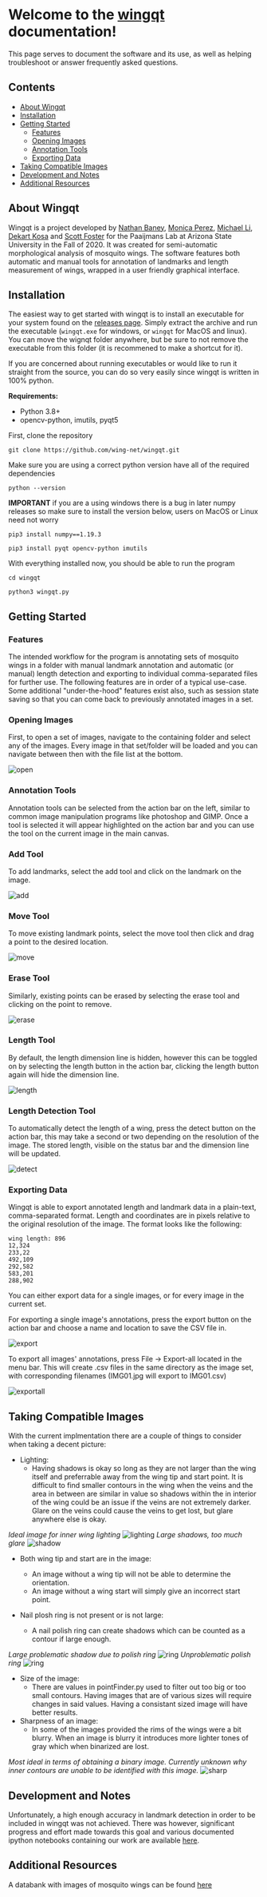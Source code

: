 # Welcome to the [wingqt](https://github.com/wing-net/wingqt) documentation!

This page serves to document the software and its use, as well as helping troubleshoot or answer frequently asked questions.

## Contents
* [About Wingqt](#about)
* [Installation](#installation)
* [Getting Started](#gettingstarted)
    * [Features](#features)
    * [Opening Images](#opening)
    * [Annotation Tools](#annotation)
    * [Exporting Data](#exporting)
* [Taking Compatible Images](#images)
* [Development and Notes](#development)
* [Additional Resources](#resources)


## <a id="about"></a>About Wingqt
Wingqt is a project developed by [Nathan Baney](https://github.com/nathanbaney/), [Monica Perez](https://github.com/mon2154256/), [Michael Li](https://github.com/saesus/), [Dekart Kosa](https://github.com/Dekart97/) and [Scott Foster](https://github.com/sgfost/) for the Paaijmans Lab at Arizona State University in the Fall of 2020. It was created for semi-automatic morphological analysis of mosquito wings. The software features both automatic and manual tools for annotation of landmarks and length measurement of wings, wrapped in a user friendly graphical interface.


## <a id="installation"></a>Installation

The easiest way to get started with wingqt is to install an executable for your system found on the [releases page](https://github.com/wing-net/wingqt/releases). Simply extract the archive and run the executable (`wingqt.exe` for windows, or `wingqt` for MacOS and linux). You can move the wignqt folder anywhere, but be sure to not remove the executable from this folder (it is recommened to make a shortcut for it).

If you are concerned about running executables or would like to run it straight from the source, you can do so very easily since wingqt is written in 100% python. 

**Requirements:**
* Python 3.8+
* opencv-python, imutils, pyqt5

First, clone the repository

```git clone https://github.com/wing-net/wingqt.git```

Make sure you are using a correct python version have all of the required dependencies

```python --version```

**IMPORTANT** if you are a using windows there is a bug in later numpy releases so make sure to install the version below, users on MacOS or Linux need not worry

```pip3 install numpy==1.19.3```

```pip3 install pyqt opencv-python imutils```

With everything installed now, you should be able to run the program

```cd wingqt```

```python3 wingqt.py```


## <a id="gettingstarted"></a>Getting Started

### <a id="Features"></a>Features

The intended workflow for the program is annotating sets of mosquito wings in a folder with manual landmark annotation and automatic (or manual) length detection and exporting to individual comma-separated files for further use. The following features are in order of a typical use-case. Some additional "under-the-hood" features exist also, such as session state saving so that you can come back to previously annotated images in a set.

### <a id="opening"></a>Opening Images

First, to open a set of images, navigate to the containing folder and select any of the images. Every image in that set/folder will be loaded and you can navigate between then with the file list at the bottom.

![open](resources/open.gif)

### <a id="annotation"></a>Annotation Tools

Annotation tools can be selected from the action bar on the left, similar to common image manipulation programs like photoshop and GIMP. Once a tool is selected it will appear highlighted on the action bar and you can use the tool on the current image in the main canvas.

### Add Tool
To add landmarks, select the add tool and click on the landmark on the image.

![add](resources/add.gif)

### Move Tool
To move existing landmark points, select the move tool then click and drag a point to the desired location.

![move](resources/move.gif)

### Erase Tool
Similarly, existing points can be erased by selecting the erase tool and clicking on the point to remove.

![erase](resources/erase.gif)

### Length Tool
By default, the length dimension line is hidden, however this can be toggled on by selecting the length button in the action bar, clicking the length button again will hide the dimension line.

![length](resources/length.gif)

### Length Detection Tool
To automatically detect the length of a wing, press the detect button on the action bar, this may take a second or two depending on the resolution of the image. The stored length, visible on the status bar and the dimension line will be updated.

![detect](resources/detct.gif)

### <a id="exporting"></a>Exporting Data
Wingqt is able to export annotated length and landmark data in a plain-text, comma-separated format. Length and coordinates are in pixels relative to the original resolution of the image. The format looks like the following:

```
wing length: 896
12,324
233,22
492,109
292,582
583,201
288,902
```

You can either export data for a single images, or for every image in the current set.

For exporting a single image's annotations, press the export button on the action bar and choose a name and location to save the CSV file in.

![export](resources/export.gif)

To export all images' annotations, press File -> Export-all located in the menu bar. This will create .csv files in the same directory as the image set, with corresponding filenames (IMG01.jpg will export to IMG01.csv)

![exportall](resources/exportall.gif)


## <a id="images"></a>Taking Compatible Images

 With the current implmentation there are a couple of things to consider when taking a decent picture:
 * Lighting:
   * Having shadows is okay so long as they are not larger than the wing itself and preferrable away from the wing tip and start point.
                It is difficult to find smaller contours in the wing when the veins and the area in between are similar in value so shadows within the in interior of the wing                   could be an issue if the veins are not extremely darker. Glare on the veins could cause the veins to get lost, but glare anywhere else is okay. 
   
 _Ideal image for inner wing lighting_
   ![lighting](resources/lighting.PNG)
 _Large shadows, too much glare_
   ![shadow](resources/shadows.PNG)
   
 * Both wing tip and start are in the image:
   * An image without a wing tip will not be able to determine the orientation.
   * An image without a wing start will simply give an incorrect start point.
   
   
 * Nail plosh ring  is not present or is not large:
   * A nail polish ring can create shadows which can be counted as a contour if large enough.
   
  _Large problematic shadow due to polish ring_
 ![ring](resources/polishRing.PNG)
  _Unproblematic polish ring_
 ![ring](resources/OKpolishRing.PNG)
 
 * Size of the image:
   * There are values in pointFinder.py used to filter out too big or too small contours. Having images that are of various sizes will require changes in said values. Having a consistant sized image will have better results.
 * Sharpness of an image:
   * In some of the images provided the rims of the wings were a bit blurry. 
      When an image is blurry it introduces more lighter tones of gray which when binarized are lost.
      
  _Most ideal in terms of obtaining a binary image.
  Currently unknown why inner contours are unable to be identified with this image._
 ![sharp](resources/sharp.PNG)
   


## <a id="development"></a>Development and Notes

Unfortunately, a high enough accuracy in landmark detection in order to be included in wingqt was not achieved. There was however, significant progress and effort made towards this goal and various documented ipython notebooks containing our work are available [here](https://drive.google.com/drive/folders/1OlxtS053Py5w2K76AmrcHM32NCYr8yI6?usp=sharing).

## <a id="resources"></a>Additional Resources
A databank with images of mosquito wings can be found [here](https://xyom-clic.eu/clic-bank/)
